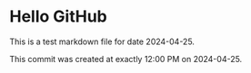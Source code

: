 # Hello GitHub
This is a test markdown file for date 2024-04-25.

This commit was created at exactly 12:00 PM on 2024-04-25.

